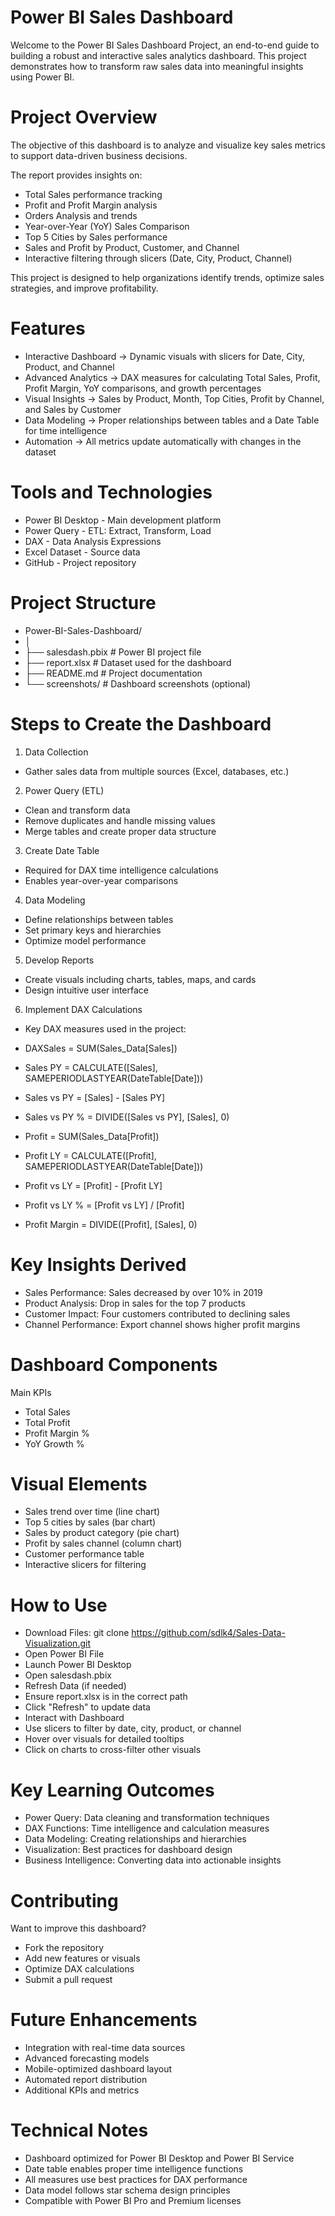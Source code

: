 # Power BI Sales Dashboard
Welcome to the Power BI Sales Dashboard Project, an end-to-end guide to building a robust and interactive sales analytics dashboard. This project demonstrates how to transform raw sales data into meaningful insights using Power BI.

# Project Overview
The objective of this dashboard is to analyze and visualize key sales metrics to support data-driven business decisions. 

The report provides insights on:
- Total Sales performance tracking
- Profit and Profit Margin analysis
- Orders Analysis and trends
- Year-over-Year (YoY) Sales Comparison
- Top 5 Cities by Sales performance
- Sales and Profit by Product, Customer, and Channel
- Interactive filtering through slicers (Date, City, Product, Channel)

This project is designed to help organizations identify trends, optimize sales strategies, and improve profitability.

# Features
- Interactive Dashboard → Dynamic visuals with slicers for Date, City, Product, and Channel
- Advanced Analytics → DAX measures for calculating Total Sales, Profit, Profit Margin, YoY comparisons, and growth percentages
- Visual Insights → Sales by Product, Month, Top Cities, Profit by Channel, and Sales by Customer
- Data Modeling → Proper relationships between tables and a Date Table for time intelligence
- Automation → All metrics update automatically with changes in the dataset

# Tools and Technologies
- Power BI Desktop - Main development platform
- Power Query - ETL: Extract, Transform, Load
- DAX - Data Analysis Expressions
- Excel Dataset - Source data
- GitHub - Project repository

# Project Structure
- Power-BI-Sales-Dashboard/
- │
- ├── salesdash.pbix             # Power BI project file
- ├── report.xlsx                # Dataset used for the dashboard
- ├── README.md                  # Project documentation
- └── screenshots/               # Dashboard screenshots (optional)

# Steps to Create the Dashboard
1. Data Collection
- Gather sales data from multiple sources (Excel, databases, etc.)
2. Power Query (ETL)
- Clean and transform data
- Remove duplicates and handle missing values
- Merge tables and create proper data structure
3. Create Date Table
- Required for DAX time intelligence calculations
- Enables year-over-year comparisons
4. Data Modeling
- Define relationships between tables
- Set primary keys and hierarchies
- Optimize model performance
5. Develop Reports
- Create visuals including charts, tables, maps, and cards
- Design intuitive user interface
6. Implement DAX Calculations
- Key DAX measures used in the project:

- DAXSales = SUM(Sales_Data[Sales])
- Sales PY = CALCULATE([Sales], SAMEPERIODLASTYEAR(DateTable[Date]))
- Sales vs PY = [Sales] - [Sales PY]
- Sales vs PY % = DIVIDE([Sales vs PY], [Sales], 0)
- Profit = SUM(Sales_Data[Profit])
- Profit LY = CALCULATE([Profit], SAMEPERIODLASTYEAR(DateTable[Date]))
- Profit vs LY = [Profit] - [Profit LY]
- Profit vs LY % = [Profit vs LY] / [Profit]
- Profit Margin = DIVIDE([Profit], [Sales], 0)

# Key Insights Derived
- Sales Performance: Sales decreased by over 10% in 2019
- Product Analysis: Drop in sales for the top 7 products
- Customer Impact: Four customers contributed to declining sales
- Channel Performance: Export channel shows higher profit margins

# Dashboard Components
Main KPIs
- Total Sales
- Total Profit
- Profit Margin %
- YoY Growth %

# Visual Elements
- Sales trend over time (line chart)
- Top 5 cities by sales (bar chart)
- Sales by product category (pie chart)
- Profit by sales channel (column chart)
- Customer performance table
- Interactive slicers for filtering

# How to Use
- Download Files: git clone https://github.com/sdlk4/Sales-Data-Visualization.git
- Open Power BI File
- Launch Power BI Desktop
- Open salesdash.pbix
- Refresh Data (if needed)
- Ensure report.xlsx is in the correct path
- Click "Refresh" to update data
- Interact with Dashboard
- Use slicers to filter by date, city, product, or channel
- Hover over visuals for detailed tooltips
- Click on charts to cross-filter other visuals

# Key Learning Outcomes
- Power Query: Data cleaning and transformation techniques
- DAX Functions: Time intelligence and calculation measures
- Data Modeling: Creating relationships and hierarchies
- Visualization: Best practices for dashboard design
- Business Intelligence: Converting data into actionable insights

# Contributing
Want to improve this dashboard?
- Fork the repository
- Add new features or visuals
- Optimize DAX calculations
- Submit a pull request

# Future Enhancements
- Integration with real-time data sources
- Advanced forecasting models
- Mobile-optimized dashboard layout
- Automated report distribution
- Additional KPIs and metrics

# Technical Notes
- Dashboard optimized for Power BI Desktop and Power BI Service
- Date table enables proper time intelligence functions
- All measures use best practices for DAX performance
- Data model follows star schema design principles
- Compatible with Power BI Pro and Premium licenses
